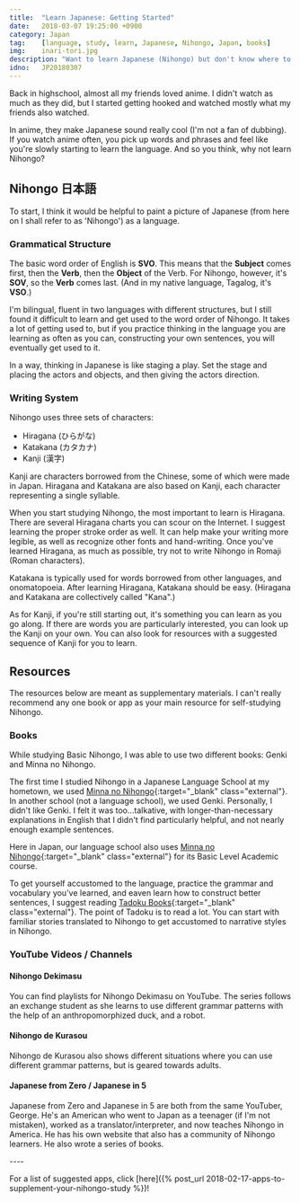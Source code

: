 ```yaml
---
title:  "Learn Japanese: Getting Started"
date:   2018-03-07 19:25:00 +0900
category: Japan
tag:    [language, study, learn, Japanese, Nihongo, Japan, books]
img:	inari-tori.jpg
description: "Want to learn Japanese (Nihongo) but don't know where to start? Here are some tips and resources to help you!"
idno:   JP20180307
---
```


Back in highschool, almost all my friends loved anime. I didn't watch as much as they did, but I started getting hooked and watched mostly what my friends also watched.

In anime, they make Japanese sound really cool (I'm not a fan of dubbing). If you watch anime often, you pick up words and phrases and feel like you're slowly starting to learn the language. And so you think, why not learn Nihongo?

## Nihongo 日本語
To start, I think it would be helpful to paint a picture of Japanese (from here on I shall refer to as 'Nihongo') as a language.
<!--more-->
### Grammatical Structure
The basic word order of English is **SVO**. This means that the **Subject** comes first, then the **Verb**, then the **Object** of the Verb. For Nihongo, however, it's **SOV**, so the **Verb** comes last. (And in my native language, Tagalog, it's **VSO**.)

I'm bilingual, fluent in two languages with different structures, but I still found it difficult to learn and get used to the word order of Nihongo. It takes a lot of getting used to, but if you practice thinking in the language you are learning as often as you can, constructing your own sentences, you will eventually get used to it.

In a way, thinking in Japanese is like staging a play. Set the stage and placing the actors and objects, and then giving the actors direction.

### Writing System
Nihongo uses three sets of characters:
- Hiragana (ひらがな)
- Katakana (カタカナ)
- Kanji (漢字)

Kanji are characters borrowed from the Chinese, some of which were made in Japan. Hiragana and Katakana are also based on Kanji, each character representing a single syllable.

When you start studying Nihongo, the most important to learn is Hiragana. There are several Hiragana charts you can scour on the Internet. I suggest learning the proper stroke order as well. It can help make your writing more legible, as well as recognize other fonts and hand-writing. Once you've learned Hiragana, as much as possible, try not to write Nihongo in Romaji (Roman characters).

Katakana is typically used for words borrowed from other languages, and onomatopoeia. After learning Hiragana, Katakana should be easy. (Hiragana and Katakana are collectively called "Kana".)

As for Kanji, if you're still starting out, it's something you can learn as you go along. If there are words you are particularly interested, you can look up the Kanji on your own. You can also look for resources with a suggested sequence of Kanji for you to learn.

## Resources
The resources below are meant as supplementary materials. I can't really recommend any one book or app as your main resource for self-studying Nihongo.

### Books
While studying Basic Nihongo, I was able to use two different books: Genki and Minna no Nihongo.

The first time I studied Nihongo in a Japanese Language School at my hometown, we used [Minna no Nihongo](http://amzn.to/2tr1iMG){:target="_blank" class="external"}. In another school (not a language school), we used Genki. Personally, I didn't like Genki. I felt it was too...talkative, with longer-than-necessary explanations in English that I didn't find particularly helpful, and not nearly enough example sentences.

<div class="adspace">
<script type="text/javascript">
amzn_assoc_placement = "adunit0";
amzn_assoc_tracking_id = "kimtomcan-20";
amzn_assoc_ad_mode = "search";
amzn_assoc_ad_type = "smart";
amzn_assoc_marketplace = "amazon";
amzn_assoc_region = "US";
amzn_assoc_default_search_phrase = "minna no nihongo";
amzn_assoc_default_category = "All";
amzn_assoc_linkid = "985951b4979d3f6de73ecef04b677157";
amzn_assoc_design = "in_content";
</script>
<script src="//z-na.amazon-adsystem.com/widgets/onejs?MarketPlace=US"></script>
</div>

Here in Japan, our language school also uses [Minna no Nihongo](http://amzn.to/2FpEaiM){:target="_blank" class="external"} for its Basic Level Academic course.

To get yourself accustomed to the language, practice the grammar and vocabulary you've learned, and eaven learn how to construct better sentences, I suggest reading [Tadoku Books](http://amzn.to/2G5cfpO){:target="_blank" class="external"}. The point of Tadoku is to read a lot. You can start with familiar stories translated to Nihongo to get accustomed to narrative styles in Nihongo.

### YouTube Videos / Channels
#### Nihongo Dekimasu
You can find playlists for Nihongo Dekimasu on YouTube. The series follows an exchange student as she learns to use different grammar patterns with the help of an anthropomorphized duck, and a robot.

#### Nihongo de Kurasou
Nihongo de Kurasou also shows different situations where you can use different grammar patterns, but is geared towards adults.

#### Japanese from Zero / Japanese in 5
Japanese from Zero and Japanese in 5 are both from the same YouTuber, George. He's an American who went to Japan as a teenager (if I'm not mistaken), worked as a translator/interpreter, and now teaches Nihongo in America. He has his own website that also has a community of Nihongo learners. He also wrote a series of books.

<div class="adspace">
<script type="text/javascript">
amzn_assoc_placement = "adunit0";
amzn_assoc_tracking_id = "kimtomcan-20";
amzn_assoc_ad_mode = "search";
amzn_assoc_ad_type = "smart";
amzn_assoc_marketplace = "amazon";
amzn_assoc_region = "US";
amzn_assoc_default_search_phrase = "japanese from zero";
amzn_assoc_default_category = "All";
amzn_assoc_linkid = "985951b4979d3f6de73ecef04b677157";
amzn_assoc_design = "in_content";
</script>
<script src="//z-na.amazon-adsystem.com/widgets/onejs?MarketPlace=US"></script>
</div>
----

For a list of suggested apps, click [here]({% post_url 2018-02-17-apps-to-supplement-your-nihongo-study %})!
